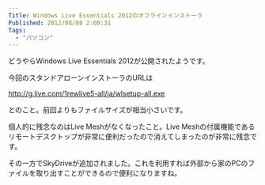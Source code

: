 ```yaml
---
Title: Windows Live Essentials 2012のオフラインインストーラ
Published: 2012/08/08 2:08:31
Tags:
  - "パソコン"
---
```

どうやらWindows Live Essentials 2012が公開されたようです。

今回のスタンドアローンインストーラのURLは

http://g.live.com/1rewlive5-all/ja/wlsetup-all.exe

とのこと。前回よりもファイルサイズが相当小さいです。

個人的に残念なのはLive Meshがなくなったこと。Live Meshの付属機能であるリモートデスクトップが非常に便利だったので消えてしまったのが非常に残念です。

その一方でSkyDriveが追加されました。これを利用すれば外部から家のPCのファイルを取り出すことができるので便利になりますね。
